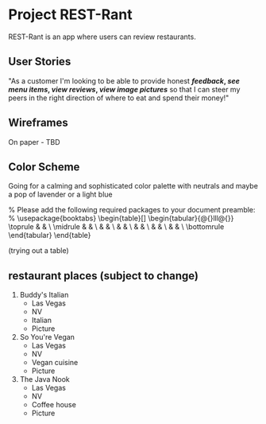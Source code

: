 # Project REST-Rant

REST-Rant is an app where users can review restaurants.

## User Stories ## 
"As a customer I'm looking to be able to provide honest **_feedback_, _see menu items_, _view reviews_, _view image pictures_** so that I can steer my peers in the right direction of where to eat and spend their money!" 

## Wireframes ## 
On paper - TBD 

## Color Scheme ## 
Going for a calming and sophisticated color palette with neutrals and maybe a pop of lavender or a light blue 

% Please add the following required packages to your document preamble:
% \usepackage{booktabs}
\begin{table}[]
\begin{tabular}{@{}lll@{}}
\toprule
 &  &  \\ \midrule
 &  &  \\
 &  &  \\
 &  &  \\
 &  &  \\
 &  &  \\
 &  &  \\ \bottomrule
\end{tabular}
\end{table}

(trying out a table)

## restaurant places (subject to change) ##
1. Buddy's Italian 
    - Las Vegas
    - NV 
    - Italian
    - Picture 
2. So You're Vegan 
    - Las Vegas
    - NV 
    - Vegan cuisine 
    - Picture 
3. The Java Nook 
    - Las Vegas
    - NV 
    - Coffee house 
    - Picture 